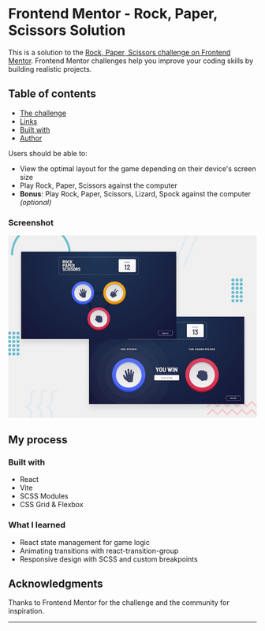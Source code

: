 # Frontend Mentor - Rock, Paper, Scissors Solution

This is a solution to the [Rock, Paper, Scissors challenge on Frontend Mentor](https://www.frontendmentor.io/challenges/rock-paper-scissors-game-pTgwgvgH). Frontend Mentor challenges help you improve your coding skills by building realistic projects.

## Table of contents

- [The challenge](#the-challenge)
- [Links](#links)
- [Built with](#built-with)
- [Author](#author)

Users should be able to:

- View the optimal layout for the game depending on their device's screen size
- Play Rock, Paper, Scissors against the computer
- **Bonus**: Play Rock, Paper, Scissors, Lizard, Spock against the computer _(optional)_

### Screenshot

![Desktop Preview](./design/desktop-preview.jpg)

## My process

### Built with

- React
- Vite
- SCSS Modules
- CSS Grid & Flexbox

### What I learned

- React state management for game logic
- Animating transitions with react-transition-group
- Responsive design with SCSS and custom breakpoints

## Acknowledgments

Thanks to Frontend Mentor for the challenge and the community for inspiration.

---
